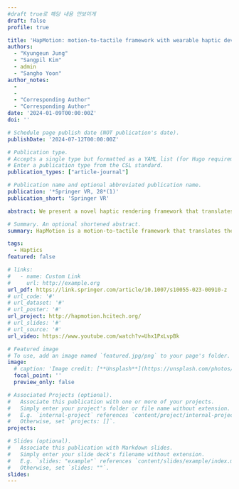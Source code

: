 ```yaml
---
#draft true로 해당 내용 안보이게
draft: false 
profile: true

title: 'HapMotion: motion-to-tactile framework with wearable haptic devices for immersive VR performance experience'
authors:
  - "Kyungeun Jung"
  - "Sangpil Kim"
  - admin
  - "Sangho Yoon"
author_notes:
  - 
  - 
  - "Corresponding Author"
  - "Corresponding Author"
date: '2024-01-09T00:00:00Z'
doi: ''

# Schedule page publish date (NOT publication's date).
publishDate: '2024-07-12T00:00:00Z'

# Publication type.
# Accepts a single type but formatted as a YAML list (for Hugo requirements).
# Enter a publication type from the CSL standard.
publication_types: ["article-journal"]

# Publication name and optional abbreviated publication name.
publication: '*Springer VR, 28*(1)'
publication_short: 'Springer VR'

abstract: We present a novel haptic rendering framework that translates the performer’s motions into wearable vibrotactile feedback for an immersive virtual reality (VR) performance experience. Here, we employ a rendering pipeline that extracts meaningful vibrotactile parameters including intensity and location. We compute these parameters from the performer’s upper-body movements which play a significant role in a dance performance. Therefore, we customize a haptic vest and sleeves to support vibrotactile feedback on the frontal and back parts of the torso and shoulders as well. To capture essential movements from the VR performance, we propose a method called motion salient triangle (MST). MST utilizes key skeleton joints’ movements to compute the associated haptic parameters. Our method supports translating both choreographic and communicative motions into vibrotactile feedback. Through a series of user studies, we validate the user preference for our method compared to the conventional motion-to-tactile and audio-to-tactile methods.

# Summary. An optional shortened abstract.
summary: HapMotion is a motion-to-tactile framework that translates the performer’s motion in real time to enable an immersive VR performance experience.

tags:
  - Haptics
featured: false

# links:
#   - name: Custom Link
#     url: http://example.org
url_pdf: https://link.springer.com/article/10.1007/s10055-023-00910-z
# url_code: '#'
# url_dataset: '#'
# url_poster: '#'
url_project: http://hapmotion.hcitech.org/
# url_slides: '#'
# url_source: '#'
url_video: https://www.youtube.com/watch?v=Uhx1PxLvpBk

# Featured image
# To use, add an image named `featured.jpg/png` to your page's folder.
image:
  # caption: 'Image credit: [**Unsplash**](https://unsplash.com/photos/s9CC2SKySJM)'
  focal_point: ''
  preview_only: false

# Associated Projects (optional).
#   Associate this publication with one or more of your projects.
#   Simply enter your project's folder or file name without extension.
#   E.g. `internal-project` references `content/project/internal-project/index.md`.
#   Otherwise, set `projects: []`.
projects:

# Slides (optional).
#   Associate this publication with Markdown slides.
#   Simply enter your slide deck's filename without extension.
#   E.g. `slides: "example"` references `content/slides/example/index.md`.
#   Otherwise, set `slides: ""`.
slides:
---
```


<!-- Supplementary notes can be added here, including [code and math](https://wowchemy.com/docs/content/writing-markdown-latex/). -->

